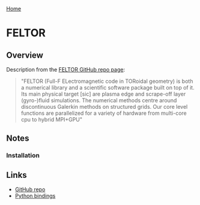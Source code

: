 [Home](../readme.md)
# FELTOR

## Overview

Description from the [FELTOR GitHub repo page](https://www.nektar.info/):

> "FELTOR (Full-F ELectromagnetic code in TORoidal geometry) is both a numerical library and a scientific software package built on top of it. Its main physical target [sic] are plasma edge and scrape-off layer (gyro-)fluid simulations. The numerical methods centre around discontinuous Galerkin methods on structured grids. Our core level functions are parallelized for a variety of hardware from multi-core cpu to hybrid MPI+GPU"

## Notes

### Installation

## Links

- [GitHub repo](https://github.com/feltor-dev/feltor)
- [Python bindings](https://github.com/feltor-dev/pyFeltor)